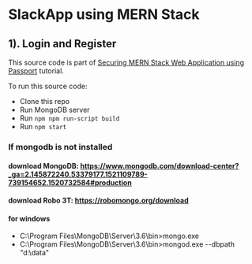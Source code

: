 # SlackApp using MERN Stack
## 1). Login and Register
This source code is part of [Securing MERN Stack Web Application using Passport](https://www.djamware.com/post/5a90c37980aca7059c14297a/securing-mern-stack-web-application-using-passport) tutorial.

To run this source code:

* Clone this repo
* Run MongoDB server
* Run `npm npm run-script build`
* Run `npm start`
### If mongodb is not installed
#### download MongoDB: https://www.mongodb.com/download-center?_ga=2.145872240.53379177.1521109789-739154652.1520732584#production
#### download Robo 3T: https://robomongo.org/download
#### for windows 
* C:\Program Files\MongoDB\Server\3.6\bin>mongo.exe
* C:\Program Files\MongoDB\Server\3.6\bin>mongod.exe --dbpath "d:\data"
